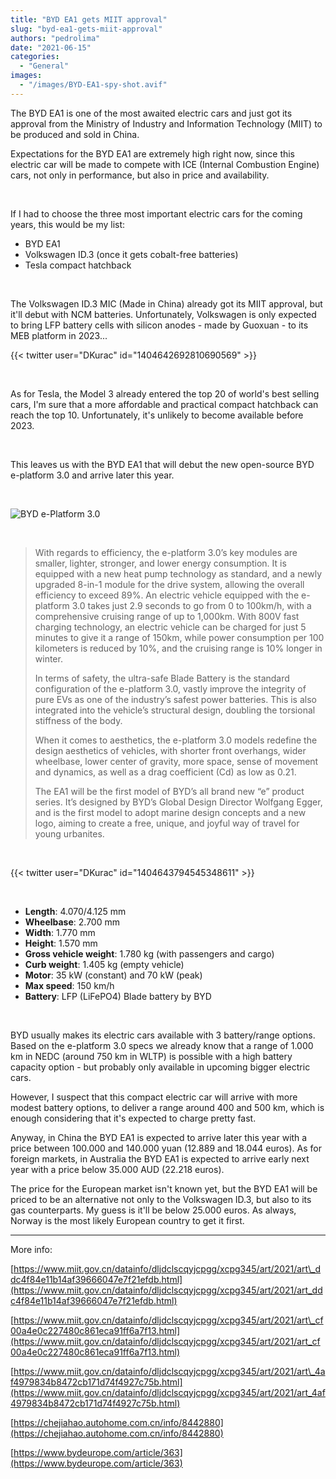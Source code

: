 ```yaml
---
title: "BYD EA1 gets MIIT approval"
slug: "byd-ea1-gets-miit-approval"
authors: "pedrolima"
date: "2021-06-15"
categories:
  - "General"
images:
  - "/images/BYD-EA1-spy-shot.avif"
---
```


The BYD EA1 is one of the most awaited electric cars and just got its approval from the Ministry of Industry and Information Technology (MIIT) to be produced and sold in China.

Expectations for the BYD EA1 are extremely high right now, since this electric car will be made to compete with ICE (Internal Combustion Engine) cars, not only in performance, but also in price and availability.

 

If I had to choose the three most important electric cars for the coming years, this would be my list:

- BYD EA1
- Volkswagen ID.3 (once it gets cobalt-free batteries)
- Tesla compact hatchback

 

The Volkswagen ID.3 MIC (Made in China) already got its MIIT approval, but it'll debut with NCM batteries. Unfortunately, Volkswagen is only expected to bring LFP battery cells with silicon anodes - made by Guoxuan - to its MEB platform in 2023...

{{< twitter user="DKurac" id="1404642692810690569" >}}

 

As for Tesla, the Model 3 already entered the top 20 of world's best selling cars, I'm sure that a more affordable and practical compact hatchback can reach the top 10. Unfortunately, it's unlikely to become available before 2023.

 

This leaves us with the BYD EA1 that will debut the new open-source BYD e-platform 3.0 and arrive later this year.

 

![BYD e-Platform 3.0](images/BYD-e-Platform-3.0.avif)

 

> With regards to efficiency, the e-platform 3.0’s key modules are smaller, lighter, stronger, and lower energy consumption. It is equipped with a new heat pump technology as standard, and a newly upgraded 8-in-1 module for the drive system, allowing the overall efficiency to exceed 89%. An electric vehicle equipped with the e-platform 3.0 takes just 2.9 seconds to go from 0 to 100km/h, with a comprehensive cruising range of up to 1,000km. With 800V fast charging technology, an electric vehicle can be charged for just 5 minutes to give it a range of 150km, while power consumption per 100 kilometers is reduced by 10%, and the cruising range is 10% longer in winter.
> 
> In terms of safety, the ultra-safe Blade Battery is the standard configuration of the e-platform 3.0, vastly improve the integrity of pure EVs as one of the industry’s safest power batteries. This is also integrated into the vehicle’s structural design, doubling the torsional stiffness of the body.
> 
> When it comes to aesthetics, the e-platform 3.0 models redefine the design aesthetics of vehicles, with shorter front overhangs, wider wheelbase, lower center of gravity, more space, sense of movement and dynamics, as well as a drag coefficient (Cd) as low as 0.21.
> 
> The EA1 will be the first model of BYD’s all brand new “e” product series. It’s designed by BYD’s Global Design Director Wolfgang Egger, and is the first model to adopt marine design concepts and a new logo, aiming to create a free, unique, and joyful way of travel for young urbanites.

 

{{< twitter user="DKurac" id="1404643794545348611" >}}

 

- **Length**: 4.070/4.125 mm
- **Wheelbase**: 2.700 mm
- **Width**: 1.770 mm
- **Height**: 1.570 mm
- **Gross vehicle weight**: 1.780 kg (with passengers and cargo)
- **Curb weight**: 1.405 kg (empty vehicle)
- **Motor**: 35 kW (constant) and 70 kW (peak)
- **Max speed**: 150 km/h
- **Battery**: LFP (LiFePO4) Blade battery by BYD

 

BYD usually makes its electric cars available with 3 battery/range options. Based on the e-platform 3.0 specs we already know that a range of 1.000 km in NEDC (around 750 km in WLTP) is possible with a high battery capacity option - but probably only available in upcoming bigger electric cars.

However, I suspect that this compact electric car will arrive with more modest battery options, to deliver a range around 400 and 500 km, which is enough considering that it's expected to charge pretty fast.

Anyway, in China the BYD EA1 is expected to arrive later this year with a price between 100.000 and 140.000 yuan (12.889 and 18.044 euros). As for foreign markets, in Australia the BYD EA1 is expected to arrive early next year with a price below 35.000 AUD (22.218 euros).

The price for the European market isn't known yet, but the BYD EA1 will be priced to be an alternative not only to the Volkswagen ID.3, but also to its gas counterparts. My guess is it'll be below 25.000 euros. As always, Norway is the most likely European country to get it first.

---

More info:

[https://www.miit.gov.cn/datainfo/dljdclscqyjcpgg/xcpg345/art/2021/art\_ddc4f84e11b14af39666047e7f21efdb.html](https://www.miit.gov.cn/datainfo/dljdclscqyjcpgg/xcpg345/art/2021/art_ddc4f84e11b14af39666047e7f21efdb.html)

[https://www.miit.gov.cn/datainfo/dljdclscqyjcpgg/xcpg345/art/2021/art\_cf00a4e0c227480c861eca91ff6a7f13.html](https://www.miit.gov.cn/datainfo/dljdclscqyjcpgg/xcpg345/art/2021/art_cf00a4e0c227480c861eca91ff6a7f13.html)

[https://www.miit.gov.cn/datainfo/dljdclscqyjcpgg/xcpg345/art/2021/art\_4af4979834b8472cb171d74f4927c75b.html](https://www.miit.gov.cn/datainfo/dljdclscqyjcpgg/xcpg345/art/2021/art_4af4979834b8472cb171d74f4927c75b.html)

[https://chejiahao.autohome.com.cn/info/8442880](https://chejiahao.autohome.com.cn/info/8442880)

[https://www.bydeurope.com/article/363](https://www.bydeurope.com/article/363)
